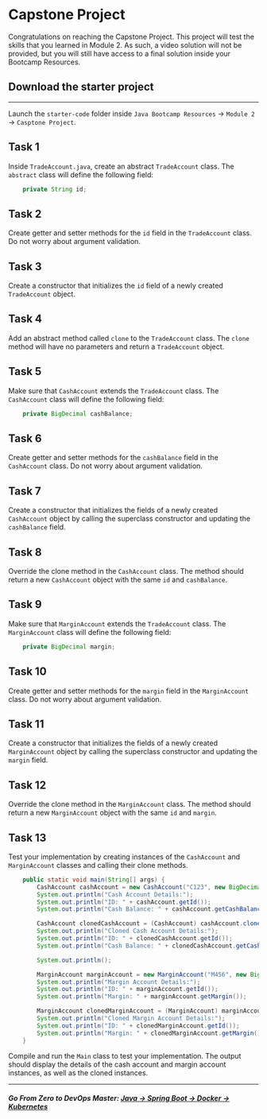 # Capstone Project

Congratulations on reaching the Capstone Project. This project will test the skills that you learned in Module 2.  As such, a video solution will not be provided, but you will still have access to a final solution inside your Bootcamp Resources.

## Download the starter project
-----------------------------------

Launch the `starter-code` folder inside `Java Bootcamp Resources` -> `Module 2` -> `Casptone Project`.


## Task 1

Inside `TradeAccount.java`, create an abstract `TradeAccount` class. The `abstract` class will define the following field:

```java
    private String id;
```

## Task 2

Create getter and setter methods for the `id` field in the `TradeAccount` class. Do not worry about argument validation.

## Task 3

Create a constructor that initializes the `id` field of a newly created `TradeAccount` object.

## Task 4

Add an abstract method called `clone` to the `TradeAccount` class. The `clone` method will have no parameters and return a `TradeAccount` object.

## Task 5

Make sure that `CashAccount` extends the `TradeAccount` class. The `CashAccount` class will define the following field:

```java
    private BigDecimal cashBalance;
```

## Task 6

Create getter and setter methods for the `cashBalance` field in the `CashAccount` class. Do not worry about argument validation.
 
## Task 7

Create a constructor that initializes the fields of a newly created `CashAccount` object by calling the superclass constructor and updating the `cashBalance` field.

## Task 8

Override the clone method in the `CashAccount` class. The method should return a new `CashAccount` object with the same `id` and `cashBalance`.

## Task 9

Make sure that `MarginAccount` extends the `TradeAccount` class. The `MarginAccount` class will define the following field:

```java
    private BigDecimal margin;
```

## Task 10

Create getter and setter methods for the `margin` field in the `MarginAccount` class. Do not worry about argument validation.

## Task 11

Create a constructor that initializes the fields of a newly created `MarginAccount` object by calling the superclass constructor and updating the `margin` field.

## Task 12
Override the clone method in the `MarginAccount` class. The method should return a new `MarginAccount` object with the same `id` and `margin`.

## Task 13
Test your implementation by creating instances of the `CashAccount` and `MarginAccount` classes and calling their clone methods.

```java
    public static void main(String[] args) {
        CashAccount cashAccount = new CashAccount("C123", new BigDecimal("1000.00"));
        System.out.println("Cash Account Details:");
        System.out.println("ID: " + cashAccount.getId());
        System.out.println("Cash Balance: " + cashAccount.getCashBalance());

        CashAccount clonedCashAccount = (CashAccount) cashAccount.clone();
        System.out.println("Cloned Cash Account Details:");
        System.out.println("ID: " + clonedCashAccount.getId());
        System.out.println("Cash Balance: " + clonedCashAccount.getCashBalance());

        System.out.println();

        MarginAccount marginAccount = new MarginAccount("M456", new BigDecimal("5000.00"));
        System.out.println("Margin Account Details:");
        System.out.println("ID: " + marginAccount.getId());
        System.out.println("Margin: " + marginAccount.getMargin());

        MarginAccount clonedMarginAccount = (MarginAccount) marginAccount.clone();
        System.out.println("Cloned Margin Account Details:");
        System.out.println("ID: " + clonedMarginAccount.getId());
        System.out.println("Margin: " + clonedMarginAccount.getMargin());
    }
```

Compile and run the `Main` class to test your implementation. The output should display the details of the cash account and margin account instances, as well as the cloned instances.

----------

##### **Go From Zero to DevOps Master**: *[Java → Spring Boot → Docker → Kubernetes](https://rslim087a.github.io/zero-devops-roadmap/)*
